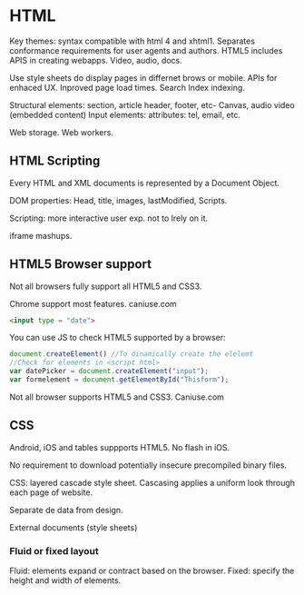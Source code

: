 # HTML

Key themes: syntax compatible with html 4 and xhtml1.
Separates conformance requirements for user agents and authors.
HTML5 includes APIS in creating webapps. Video, audio, docs.

Use style sheets do display pages in differnet brows or mobile.
APIs for enhaced UX.
Inproved page load times.
Search Index indexing.

Structural elements: section, article header, footer, etc-
Canvas, audio video (embedded content)
Input elements: attributes: tel, email, etc.

Web storage. Web workers.

## HTML Scripting

Every HTML and XML documents is represented by a Document Object.

DOM properties:
Head, title, images, lastModified, Scripts.

Scripting: more interactive user exp.
not to lrely on it.

iframe mashups.

## HTML5 Browser support

Not all browsers fully support all HTML5 and CSS3.

Chrome support most features. caniuse.com

```HTML
<input type = "date">
```

You can use JS to check HTML5 supported by a browser:

```javascript
document.createElement() //To dinamically create the elelemt
//Check for elements in <script html>
var datePicker = document.createElement("input");
var formelement = document.getElementById("Thisform");
```

Not all browser supports HTML5 and CSS3. Caniuse.com

## CSS

Android, iOS and tables suppports HTML5.
No flash in iOS.

No requirement to download potentially insecure precompiled binary files.

CSS: layered cascade style sheet. Cascasing applies a uniform look through each page of website.

Separate de data from design.

External documents (style sheets)

### Fluid or fixed layout

Fluid: elements expand or contract based on the browser.
Fixed: specify the height and width of elements.
